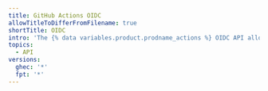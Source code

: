 ```yaml
---
title: GitHub Actions OIDC
allowTitleToDifferFromFilename: true
shortTitle: OIDC
intro: 'The {% data variables.product.prodname_actions %} OIDC API allows you to customize the JWT token claims.'
topics:
  - API
versions:
  ghec: '*'
  fpt: '*'
---
```


